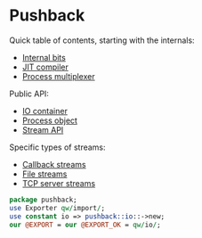 # Pushback
Quick table of contents, starting with the internals:

- [Internal bits](pushback/bits.md)
- [JIT compiler](pushback/jit.md)
- [Process multiplexer](pushback/mux.md)

Public API:

- [IO container](pushback/io.md)
- [Process object](pushback/process.md)
- [Stream API](pushback/stream.md)

Specific types of streams:

- [Callback streams](pushback/callback-stream.md)
- [File streams](pushback/file-stream.md)
- [TCP server streams](pushback/tcpserver-stream.md)


```perl
package pushback;
use Exporter qw/import/;
use constant io => pushback::io::->new;
our @EXPORT = our @EXPORT_OK = qw/io/;
```

